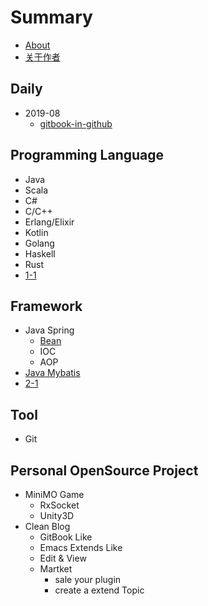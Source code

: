 # Summary
* [About](./README.md)
* [关于作者](./author.md)
## Daily
* 2019-08
   * [gitbook-in-github](./daily/2019-08/gitbook-in-github.md)

## Programming Language
* Java
* Scala
* C#
* C/C++
* Erlang/Elixir
* Kotlin
* Golang
* Haskell
* Rust
* [1-1](./chap01/1-1.md)

## Framework
* Java Spring
    * [Bean](./framework/java-spring/bean.md)
    * IOC
    * AOP
* [Java Mybatis](./framework/java-mybatis.md)
* [2-1](./chap02/2-1.md)

## Tool
* Git

## Personal OpenSource Project
* MiniMO Game
   * RxSocket
   * Unity3D
* Clean Blog
   * GitBook Like
   * Emacs Extends Like
   * Edit & View 
   * Martket
     * sale your plugin
     * create a extend Topic
